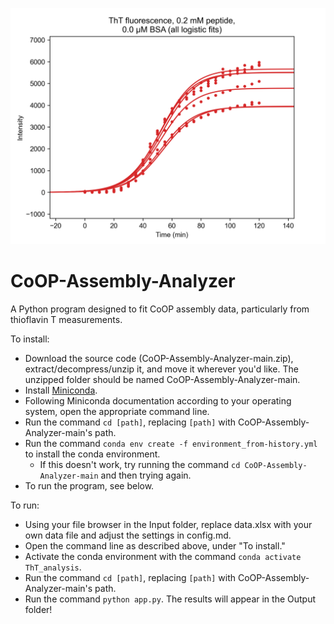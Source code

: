 ![Example picture](example_picture.png)

# CoOP-Assembly-Analyzer
A Python program designed to fit CoOP assembly data, particularly from thioflavin T measurements.

To install:
- Download the source code (CoOP-Assembly-Analyzer-main.zip), extract/decompress/unzip it, and move it wherever you'd like. The unzipped folder should be named CoOP-Assembly-Analyzer-main.
- Install [Miniconda](https://docs.conda.io/en/latest/miniconda.html).
- Following Miniconda documentation according to your operating system, open the appropriate command line.
- Run the command `cd [path]`, replacing `[path]` with CoOP-Assembly-Analyzer-main's path.
- Run the command `conda env create -f environment_from-history.yml` to install the conda environment.
  - If this doesn't work, try running the command `cd CoOP-Assembly-Analyzer-main` and then trying again.
- To run the program, see below.

To run:
- Using your file browser in the Input folder, replace data.xlsx with your own data file and adjust the settings in config.md.
- Open the command line as described above, under "To install."
- Activate the conda environment with the command `conda activate ThT_analysis`.
- Run the command `cd [path]`, replacing `[path]` with CoOP-Assembly-Analyzer-main's path.
- Run the command `python app.py`. The results will appear in the Output folder!
